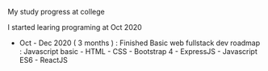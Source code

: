 My study progress at college

I started learing programing at Oct 2020

- Oct - Dec 2020 ( 3 months ) : Finished Basic web fullstack dev roadmap : Javascript basic - HTML - CSS - Bootstrap 4 - ExpressJS - Javascript ES6 - ReactJS
